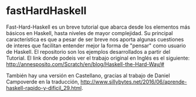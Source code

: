 # fastHardHaskell
Fast-Hard-Haskell es un breve tutorial que abarca desde los elementos más básicos en Haskell, hasta
niveles de mayor complejidad. Su principal característica es que a pesar de ser breve nos aporta
algunas cuestiones de interes que facilitan entender mejor la forma de "pensar" como usuario de
Haskell. El repositorio son los ejemplos desarrollados a partir del Tutorial.
El link donde podeis ver el trabajo original en Inglés es el siguiente: 
http://annesposito.com/Scratch/en/blog/Haskell-the-Hard-Way/#

También hay una versión en Castellano, gracias al trabajo de Daniel Campoverde en la traducción,
http://www.sillybytes.net/2016/06/aprende-haskell-rapido-y-dificil_29.html.
